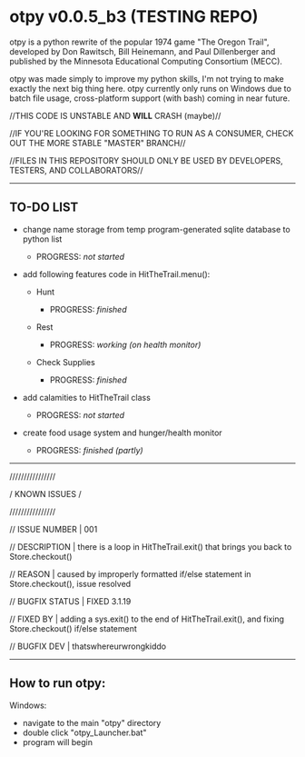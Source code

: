 # otpy v0.0.5_b3 (TESTING REPO)

otpy is a python rewrite of the popular 1974 game "The Oregon Trail",
developed by Don Rawitsch, Bill Heinemann, and Paul Dillenberger and
published by the Minnesota Educational Computing Consortium (MECC).

otpy was made simply to improve my python skills, I'm not trying to
make exactly the next big thing here. otpy currently only runs on Windows due to batch file usage, cross-platform support (with bash) coming in near future.

//THIS CODE IS UNSTABLE AND **WILL** CRASH (maybe)//

//IF YOU'RE LOOKING FOR SOMETHING TO RUN AS A CONSUMER, CHECK OUT THE MORE STABLE "MASTER" BRANCH//

//FILES IN THIS REPOSITORY SHOULD ONLY BE USED BY DEVELOPERS, TESTERS, AND COLLABORATORS//

---
TO-DO LIST
----
- change name storage from temp program-generated sqlite database to python list

  - PROGRESS: *not started*

- add following features code in HitTheTrail.menu():

  - Hunt

    - PROGRESS: *finished*

  - Rest

    - PROGRESS: *working (on health monitor)*

  - Check Supplies

    - PROGRESS: *finished*

- add calamities to HitTheTrail class

  - PROGRESS: *not started*

- create food usage system and hunger/health monitor

  - PROGRESS: *finished (partly)*
---

////////////////

/ KNOWN ISSUES /

////////////////

// ISSUE NUMBER | 001

// DESCRIPTION | there is a loop in HitTheTrail.exit() that
brings you back to Store.checkout()

// REASON | caused by improperly formatted if/else statement in Store.checkout(), issue resolved

// BUGFIX STATUS | FIXED 3.1.19

// FIXED BY | adding a sys.exit() to the end of HitTheTrail.exit(), and fixing Store.checkout() if/else statement

// BUGFIX DEV | thatswhereurwrongkiddo

---
How to run otpy:
----

Windows:

- navigate to the main "otpy" directory
- double click "otpy_Launcher.bat"
- program will begin
